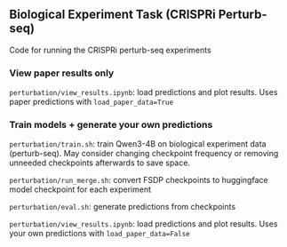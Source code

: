## Biological Experiment Task (CRISPRi Perturb-seq)

Code for running the CRISPRi perturb-seq experiments

### View paper results only

`perturbation/view_results.ipynb`: load predictions and plot results. Uses paper predictions with `load_paper_data=True`

### Train models + generate your own predictions

`perturbation/train.sh`: train Qwen3-4B on biological experiment data (perturb-seq). May consider changing checkpoint frequency or removing unneeded checkpoints afterwards to save space.

`perturbation/run_merge.sh`: convert FSDP checkpoints to huggingface model checkpoint for each experiment

`perturbation/eval.sh`: generate predictions from checkpoints

`perturbation/view_results.ipynb`: load predictions and plot results. Uses your own predictions with `load_paper_data=False`
